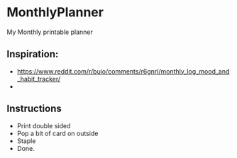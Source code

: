 # MonthlyPlanner
My Monthly printable planner


## Inspiration:

- https://www.reddit.com/r/bujo/comments/r6gnrl/monthly_log_mood_and_habit_tracker/
- 


## Instructions

- Print double sided
- Pop a bit of card on outside
- Staple
- Done. 
